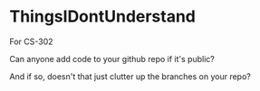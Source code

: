 # ThingsIDontUnderstand
For CS-302


Can anyone add code to your github repo if it's public? 

And if so, doesn't that just clutter up the branches on your repo?

